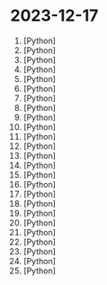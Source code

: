 # 2023-12-17

1. [](https://github.comundefined "All things prompt engineering") [Python]
2. [](https://github.comundefined "collections of yihong0618's telegram bot") [Python]
3. [](https://github.comundefined "A unified framework for 3D content generation.") [Python]
4. [](https://github.comundefined "Free ChatGPT API Key，免费ChatGPT API，支持GPT4 API（免费），ChatGPT国内可用免费转发API，直连无需代理。可以搭配ChatBox等软件/插件使用，极大降低接口使用成本。国内即可无限制畅快聊天。") [Python]
5. [](https://github.comundefined "Official repo for VGen: a holistic video generation ecosystem for video generation building on diffusion models") [Python]
6. [](https://github.comundefined "An anomaly detection library comprising state-of-the-art algorithms and features such as experiment management, hyper-parameter optimization, and edge inference.") [Python]
7. [](https://github.comundefined "The best and simplest free open source website change detection, website watcher, restock monitor and notification service. Restock Monitor, change detection. Designed for simplicity - Simply monitor which websites had a text change for free. Free Open source web page change detection, Website defacement monitoring, Price change notification") [Python]
8. [](https://github.comundefined "WhisperPlus: Advancing Speech-to-Text Processing 🚀") [Python]
9. [](https://github.comundefined "30 days of Python programming challenge is a step-by-step guide to learn the Python programming language in 30 days. This challenge may take more than100 days, follow your own pace. These videos may help too: https://www.youtube.com/channel/UC7PNRuno1rzYPb1xLa4yktw") [Python]
10. [](https://github.comundefined "Proxy server to bypass Cloudflare protection") [Python]
11. [](https://github.comundefined "A curated list of awesome Python frameworks, libraries, software and resources") [Python]
12. [](https://github.comundefined "A personal news aggregator and Mastodon client") [Python]
13. [](https://github.comundefined "") [Python]
14. [](https://github.comundefined "🤗 AutoTrain Advanced") [Python]
15. [](https://github.comundefined "CodeGeeX2: A More Powerful Multilingual Code Generation Model") [Python]
16. [](https://github.comundefined "Build and iterate on your UI 10x faster with AI - right from your own IDE ☕️") [Python]
17. [](https://github.comundefined "Deep Learning papers reading roadmap for anyone who are eager to learn this amazing tech!") [Python]
18. [](https://github.comundefined "A sample app for the Retrieval-Augmented Generation pattern running in Azure, using Azure AI Search for retrieval and Azure OpenAI large language models to power ChatGPT-style and Q&A experiences.") [Python]
19. [](https://github.comundefined "The Google AI Python SDK enables developers to use Google's state-of-the-art generative AI models (like Gemini and PaLM) to build AI-powered features and applications.") [Python]
20. [](https://github.comundefined "Cloth2Tex: A Customized Cloth Texture Generation Pipeline for 3D Virtual Try-On") [Python]
21. [](https://github.comundefined "Official implementation of DreamCraft3D: Hierarchical 3D Generation with Bootstrapped Diffusion Prior") [Python]
22. [](https://github.comundefined "Tools for merging pretrained large language models.") [Python]
23. [](https://github.comundefined "Uncover the true IP address of websites safeguarded by Cloudflare") [Python]
24. [](https://github.comundefined "A GitHub Security Lab initiative, providing an in-repo learning experience, where learners secure intentionally vulnerable code.") [Python]
25. [](https://github.comundefined "Backup Migration <= 1.3.7 - Unauthenticated Remote Code Execution") [Python]
